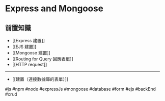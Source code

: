 # Express and Mongoose

## 前置知識
- [[Express 建置]]
- [[EJS 建置]]
- [[Mongoose 建置]]
- [[Routing for Query 回應表單]]
- [[HTTP request]]

---

- [[建置（連接數據庫的表單）]]


#js #npm #node #expressJs #mongoose #database #form #ejs #backEnd #crud